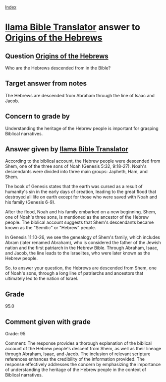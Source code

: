 
[Index](../../index.md)
# [llama Bible Translator](../../answering_models/llama_Bible_Translator.md) answer to [Origins of the Hebrews](../../questions/Origins_of_the_Hebrews.md)

## Question [Origins of the Hebrews](../../questions/Origins_of_the_Hebrews.md)
Who are the Hebrews descended from in the Bible?

## Target answer from notes
The Hebrews are descended from Abraham through the line of Isaac and Jacob.

## Concern to grade by
Understanding the heritage of the Hebrew people is important for grasping Biblical narratives.

## Answer given by [llama Bible Translator](../../answering_models/llama_Bible_Translator.md)
According to the biblical account, the Hebrew people were descended from Shem, one of the three sons of Noah (Genesis 5:32, 9:18-27). Noah's descendants were divided into three main groups: Japheth, Ham, and Shem.

The book of Genesis states that the earth was cursed as a result of humanity's sin in the early days of creation, leading to the great flood that destroyed all life on earth except for those who were saved with Noah and his family (Genesis 6-9).

After the flood, Noah and his family embarked on a new beginning. Shem, one of Noah's three sons, is mentioned as the ancestor of the Hebrew people. The biblical account suggests that Shem's descendants became known as the "Semitic" or "Hebrew" people.

In Genesis 11:10-26, we see the genealogy of Shem's family, which includes Abram (later renamed Abraham), who is considered the father of the Jewish nation and the first patriarch in the Hebrew Bible. Through Abraham, Isaac, and Jacob, the line leads to the Israelites, who were later known as the Hebrew people.

So, to answer your question, the Hebrews are descended from Shem, one of Noah's sons, through a long line of patriarchs and ancestors that ultimately led to the nation of Israel.

## Grade
95.0

## Comment given with grade
Grade: 95

Comment: The response provides a thorough explanation of the biblical account of the Hebrew people's descent from Shem, as well as their lineage through Abraham, Isaac, and Jacob. The inclusion of relevant scripture references enhances the credibility of the information provided. The response effectively addresses the concern by emphasizing the importance of understanding the heritage of the Hebrew people in the context of Biblical narratives.

